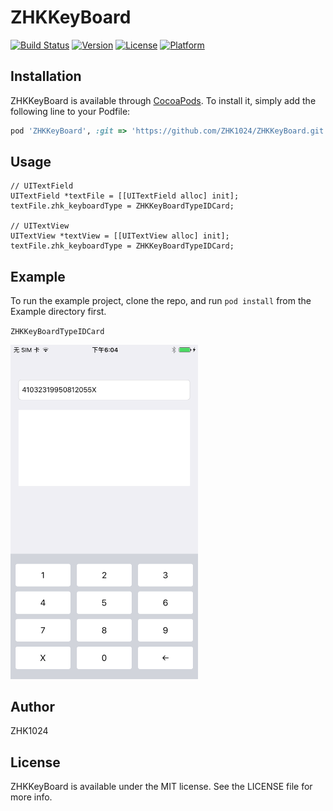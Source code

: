 # ZHKKeyBoard

[![Build Status](https://travis-ci.org/ZHK1024/ZHKKeyBoard.svg?branch=master)](https://travis-ci.org/ZHK1024/ZHKKeyBoard)
[![Version](https://img.shields.io/cocoapods/v/ZHKKeyBoard.svg?style=flat)](https://cocoapods.org/pods/ZHKKeyBoard)
[![License](https://img.shields.io/cocoapods/l/ZHKKeyBoard.svg?style=flat)](https://cocoapods.org/pods/ZHKKeyBoard)
[![Platform](https://img.shields.io/cocoapods/p/ZHKKeyBoard.svg?style=flat)](https://cocoapods.org/pods/ZHKKeyBoard)


## Installation

ZHKKeyBoard is available through [CocoaPods](https://cocoapods.org). To install
it, simply add the following line to your Podfile:

```ruby
pod 'ZHKKeyBoard', :git => 'https://github.com/ZHK1024/ZHKKeyBoard.git'
```

## Usage

```objc
// UITextField
UITextField *textFile = [[UITextField alloc] init];
textFile.zhk_keyboardType = ZHKKeyBoardTypeIDCard;

// UITextView
UITextView *textView = [[UITextView alloc] init];
textFile.zhk_keyboardType = ZHKKeyBoardTypeIDCard;
```
## Example

To run the example project, clone the repo, and run `pod install` from the Example directory first.

`ZHKKeyBoardTypeIDCard`

<img src="https://github.com/ZHK1024/ZHKKeyBoard/blob/master/Images/IMG_0092.PNG?raw=true" width=300 />


## Author

ZHK1024

## License

ZHKKeyBoard is available under the MIT license. See the LICENSE file for more info.
